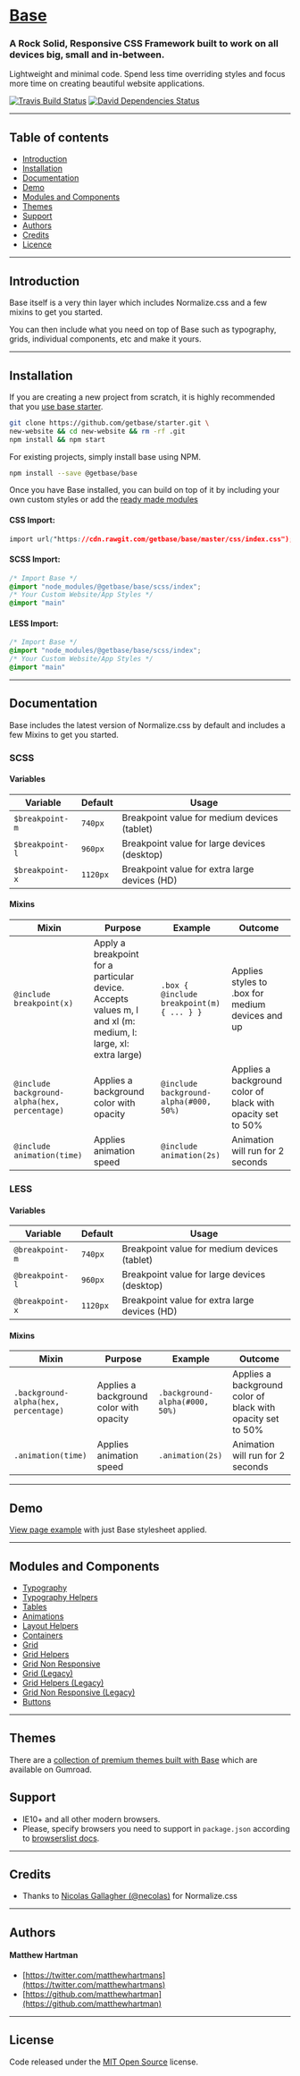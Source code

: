# [Base](http://getbase.org)

### A Rock Solid, Responsive CSS Framework built to work on all devices big, small and in-between.

Lightweight and minimal code. Spend less time overriding styles and focus more time on creating beautiful website applications.

[![Travis Build Status][travis-img]][travis] [![David Dependencies Status][david-img]][david]

[travis-img]:   https://img.shields.io/travis/getbase/base.svg?branch=master
[david-img]:    https://img.shields.io/david/dev/getbase/base.svg?branch=master&label=dependencies
[travis]:       https://travis-ci.org/getbase/base
[david]:        https://david-dm.org/getbase/base?type=dev

* * *

## Table of contents

* [Introduction](#introduction)
* [Installation](#installation)
* [Documentation](#documentation)
* [Demo](#demo)
* [Modules and Components](#modules-and-components)
* [Themes](#themes)
* [Support](#support)
* [Authors](#authors)
* [Credits](#credits)
* [Licence](#licence)

* * *

## Introduction
Base itself is a very thin layer which includes Normalize.css and a few mixins to get you started.

You can then include what you need on top of Base such as typography, grids, individual components, etc and make it yours.

* * *

## Installation
If you are creating a new project from scratch, it is highly recommended that you [use base starter](https://github.com/getbase/starter).

```bash
git clone https://github.com/getbase/starter.git \
new-website && cd new-website && rm -rf .git
npm install && npm start
```

For existing projects, simply install base using NPM.

```bash
npm install --save @getbase/base
```

Once you have Base installed, you can build on top of it by including your own custom styles or add the [ready made modules](#modules-and-components)

#### CSS Import:
  ```css
  import url("https://cdn.rawgit.com/getbase/base/master/css/index.css");
  ```

#### SCSS Import:

  ```scss
  /* Import Base */
  @import "node_modules/@getbase/base/scss/index";
  /* Your Custom Website/App Styles */
  @import "main"
  ```


#### LESS Import:

  ```css
  /* Import Base */
  @import "node_modules/@getbase/base/scss/index";
  /* Your Custom Website/App Styles */
  @import "main"
  ```

* * *

## Documentation
Base includes the latest version of Normalize.css by default and includes a few Mixins to get you started.


### SCSS

#### Variables
| Variable | Default | Usage |
| -------- | ------- | ----- |
| `$breakpoint-m` | `740px` | Breakpoint value for medium devices (tablet) |
| `$breakpoint-l` | `960px` | Breakpoint value for large devices (desktop) |
| `$breakpoint-x` | `1120px` | Breakpoint value for extra large devices (HD) |

#### Mixins

| Mixin | Purpose | Example | Outcome |
| ----- | ------- | ------- | ------- |
| `@include breakpoint(x)` | Apply a breakpoint for a particular device. Accepts values m, l and xl (m: medium, l: large, xl: extra large)  | `.box { @include breakpoint(m) { ... } }` | Applies styles to .box for medium devices and up |
| `@include background-alpha(hex, percentage)` | Applies a background color with opacity | `@include background-alpha(#000, 50%)` | Applies a background color of black with opacity set to 50% |
| `@include animation(time)` | Applies animation speed | `@include animation(2s)` | Animation will run for 2 seconds |

### LESS

#### Variables
| Variable | Default | Usage |
| -------- | ------- | ----- |
| `@breakpoint-m` | `740px` | Breakpoint value for medium devices (tablet) |
| `@breakpoint-l` | `960px` | Breakpoint value for large devices (desktop) |
| `@breakpoint-x` | `1120px` | Breakpoint value for extra large devices (HD) |

#### Mixins

| Mixin | Purpose | Example | Outcome |
| ----- | ------- | ------- | ------- |
| `.background-alpha(hex, percentage)` | Applies a background color with opacity | `.background-alpha(#000, 50%)` | Applies a background color of black with opacity set to 50% |
| `.animation(time)` | Applies animation speed | `.animation(2s)` | Animation will run for 2 seconds |

* * *

## Demo

[View page example](https://cdn.rawgit.com/getbase/base/v4-dev/index.html) with just Base stylesheet applied.

* * *

## Modules and Components

* [Typography](#typography)
* [Typography Helpers](#typography-helpers)
* [Tables](#tables)
* [Animations](#animations)
* [Layout Helpers](#layout-helpers)
* [Containers](#containers)
* [Grid](#grid)
* [Grid Helpers](#grid-helpers)
* [Grid Non Responsive](#grid-non-responsive)
* [Grid (Legacy)](#grid-legacy)
* [Grid Helpers (Legacy)](#grid-helpers-legacy)
* [Grid Non Responsive (Legacy)](#grid-non-responsive-legacy)
* [Buttons](#buttons)

* * *

## Themes
There are a [collection of premium themes built with Base](https://gumroad.com/getbase) which are available on Gumroad.


## Support
* IE10+ and all other modern browsers.
* Please, specify browsers you need to support in `package.json` according to [browserslist docs](https://github.com/ai/browserslist#queries).

* * *

## Credits
* Thanks to [Nicolas Gallagher (@necolas)](https://github.com/necolas/) for Normalize.css

* * *

## Authors
#### Matthew Hartman
* [https://twitter.com/matthewhartmans](https://twitter.com/matthewhartmans)
* [https://github.com/matthewhartman](https://github.com/matthewhartman)

* * *

## License
Code released under the [MIT Open Source](https://opensource.org/licenses/MIT) license.
